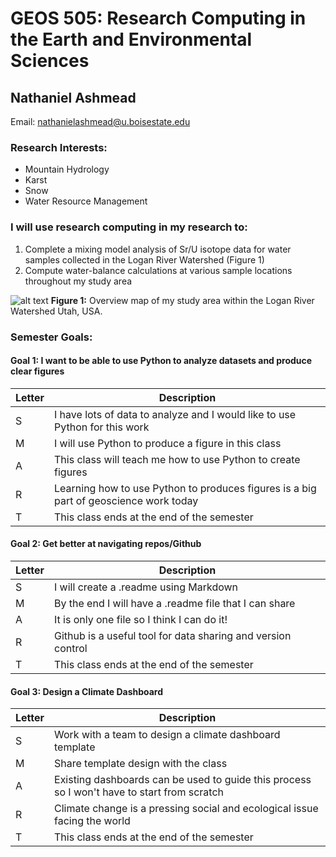 # GEOS 505: Research Computing in the Earth and Environmental Sciences

## Nathaniel Ashmead

Email: [nathanielashmead@u.boisestate.edu](mailto:nathanielashmead@u.boisestate.edu)

### Research Interests: 
* Mountain Hydrology
* Karst
* Snow
* Water Resource Management

### I will use research computing in my research to:
1. Complete a mixing model analysis of Sr/U isotope data for water samples collected in the Logan River Watershed (Figure 1)
2. Compute water-balance calculations at various sample locations throughout my study area

![alt text](https://github.com/napanate/GEOS505_Fall2022/blob/main/Study_area_505.png?raw=true) **Figure 1:** Overview map of my study area within the Logan River Watershed Utah, USA.



### Semester Goals:

#### Goal 1: I want to be able to use Python to analyze datasets and produce clear figures
Letter | Description
----------|----------
S | I have lots of data to analyze and I would like to use Python for this work
M | I will use Python to produce a figure in this class
A | This class will teach me how to use Python to create figures
R | Learning how to use Python to produces figures is a big part of geoscience work today
T | This class ends at the end of the semester

#### Goal 2: Get better at navigating repos/Github
Letter | Description
----------|----------
S | I will create a .readme using Markdown
M | By the end I will have a .readme file that I can share
A | It is only one file so I think I can do it!
R | Github is a useful tool for data sharing and version control
T | This class ends at the end of the semester

#### Goal 3: Design a Climate Dashboard 
Letter | Description
----------|----------
S | Work with a team to design a climate dashboard template
M | Share template design with the class
A | Existing dashboards can be used to guide this process so I won't have to start from scratch
R | Climate change is a pressing social and ecological issue facing the world
T | This class ends at the end of the semester
